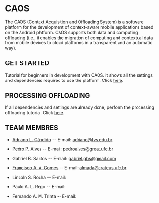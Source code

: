 # CAOS
The CAOS (Context Acquisition and Offloading System) is a software platform for the development of context-aware mobile applications based on the Android platform. CAOS supports both data and computing offloading (i.e., it enables the migration of computing and contextual data from mobile devices to cloud platforms in a transparent and an automatic way).

## **GET STARTED**

Tutorial for beginners in development with CAOS. it shows all the settings and dependencies required to use the platform. Click [here](Get_Started.md).

## **PROCESSING OFFLOADING**

If all dependencies and settings are already done, perform the processing offloading tutorial. Click [here](Processing.md).

## **TEAM MEMBRES**

- [Adriano L. Cândido](http://lattes.cnpq.br/1894380906052388)
-- E-mail: adriano@fvs.edu.br

- [Pedro P. Alves](http://lattes.cnpq.br/0547229021049089)
-- E-mail: pedroalves@great.ufc.br


- Gabriel B. Santos 
-- E-mail: gabriel.gbs@gmail.com 

- [Francisco A. A. Gomes](http://lattes.cnpq.br/5271246957499974)
-- E-mail: almada@crateus.ufc.br

- Lincoln S. Rocha 
-- E-mail: 

- Paulo A. L. Rego 
-- E-mail: 

- Fernando A. M. Trinta 
-- E-mail: 


